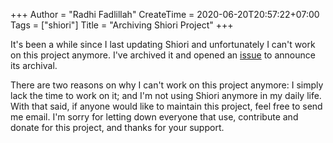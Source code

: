 +++
Author = "Radhi Fadlillah"
CreateTime = 2020-06-20T20:57:22+07:00
Tags = ["shiori"]
Title = "Archiving Shiori Project"
+++

It's been a while since I last updating Shiori and unfortunately I can't work on this project anymore. I've archived it and opened an [issue][1] to announce its archival.

There are two reasons on why I can't work on this project anymore: I simply lack the time to work on it; and I'm not using Shiori anymore in my daily life. With that said, if anyone would like to maintain this project, feel free to send me email. I'm sorry for letting down everyone that use, contribute and donate for this project, and thanks for your support.

[1]: https://github.com/go-shiori/shiori/issues/256